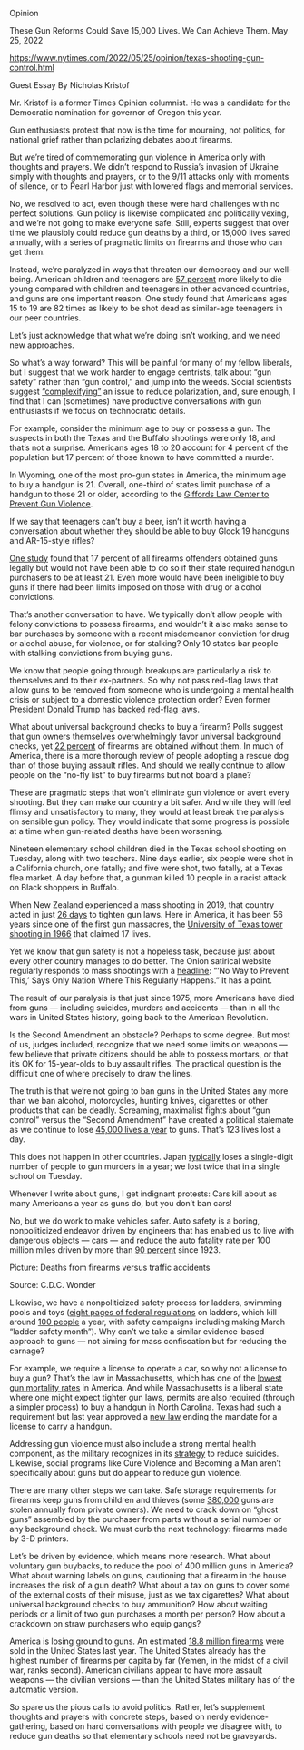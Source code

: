 Opinion

These Gun Reforms Could Save 15,000 Lives. We Can Achieve Them.
May 25, 2022

https://www.nytimes.com/2022/05/25/opinion/texas-shooting-gun-control.html

Guest Essay By Nicholas Kristof

Mr. Kristof is a former Times Opinion columnist. He was a candidate for the Democratic nomination for governor of Oregon this year.

Gun enthusiasts protest that now is the time for mourning, not politics, for national grief rather than polarizing debates about firearms.

But we’re tired of commemorating gun violence in America only with thoughts and prayers. We didn’t respond to Russia’s invasion of Ukraine simply with thoughts and prayers, or to the 9/11 attacks only with moments of silence, or to Pearl Harbor just with lowered flags and memorial services.

No, we resolved to act, even though these were hard challenges with no perfect solutions. Gun policy is likewise complicated and politically vexing, and we’re not going to make everyone safe. Still, experts suggest that over time we plausibly could reduce gun deaths by a third, or 15,000 lives saved annually, with a series of pragmatic limits on firearms and those who can get them.

Instead, we’re paralyzed in ways that threaten our democracy and our well-being. American children and teenagers are [57 percent](https://www.healthaffairs.org/doi/full/10.1377/hlthaff.2017.0767) more likely to die young compared with children and teenagers in other advanced countries, and guns are one important reason. One study found that Americans ages 15 to 19 are 82 times as likely to be shot dead as similar-age teenagers in our peer countries.

Let’s just acknowledge that what we’re doing isn’t working, and we need new approaches.

So what’s a way forward? This will be painful for many of my fellow liberals, but I suggest that we work harder to engage centrists, talk about “gun safety” rather than “gun control,” and jump into the weeds. Social scientists suggest [“complexifying”](https://www.nytimes.com/2021/03/03/opinion/progressives-conservatives-think-again.html) an issue to reduce polarization, and, sure enough, I find that I can (sometimes) have productive conversations with gun enthusiasts if we focus on technocratic details.

For example, consider the minimum age to buy or possess a gun. The suspects in both the Texas and the Buffalo shootings were only 18, and that’s not a surprise. Americans ages 18 to 20 account for 4 percent of the population but 17 percent of those known to have committed a murder.

In Wyoming, one of the most pro-gun states in America, the minimum age to buy a handgun is 21. Overall, one-third of states limit purchase of a handgun to those 21 or older, according to the [Giffords Law Center to Prevent Gun Violence](https://giffords.org/lawcenter/gun-laws/policy-areas/who-can-have-a-gun/minimum-age/).

If we say that teenagers can’t buy a beer, isn’t it worth having a conversation about whether they should be able to buy Glock 19 handguns and AR-15-style rifles?

[One study](https://injuryprevention.bmj.com/content/19/1/26) found that 17 percent of all firearms offenders obtained guns legally but would not have been able to do so if their state required handgun purchasers to be at least 21. Even more would have been ineligible to buy guns if there had been limits imposed on those with drug or alcohol convictions.

That’s another conversation to have. We typically don’t allow people with felony convictions to possess firearms, and wouldn’t it also make sense to bar purchases by someone with a recent misdemeanor conviction for drug or alcohol abuse, for violence, or for stalking? Only 10 states bar people with stalking convictions from buying guns.

We know that people going through breakups are particularly a risk to themselves and to their ex-partners. So why not pass red-flag laws that allow guns to be removed from someone who is undergoing a mental health crisis or subject to a domestic violence protection order? Even former President Donald Trump has [backed red-flag laws](https://www.texastribune.org/2019/08/07/trump-considers-red-flag-laws-texas-lawmakers-have-blocked/).

What about universal background checks to buy a firearm? Polls suggest that gun owners themselves overwhelmingly favor universal background checks, yet [22 percent](https://www.acpjournals.org/doi/10.7326/M16-1590) of firearms are obtained without them. In much of America, there is a more thorough review of people adopting a rescue dog than of those buying assault rifles. And should we really continue to allow people on the “no-fly list” to buy firearms but not board a plane?

These are pragmatic steps that won’t eliminate gun violence or avert every shooting. But they can make our country a bit safer. And while they will feel flimsy and unsatisfactory to many, they would at least break the paralysis on sensible gun policy. They would indicate that some progress is possible at a time when gun-related deaths have been worsening.

Nineteen elementary school children died in the Texas school shooting on Tuesday, along with two teachers. Nine days earlier, six people were shot in a California church, one fatally; and five were shot, two fatally, at a Texas flea market. A day before that, a gunman killed 10 people in a racist attack on Black shoppers in Buffalo.

When New Zealand experienced a mass shooting in 2019, that country acted in just [26 days](https://www.washingtonpost.com/opinions/it-took-new-zealand-26-days-to-act-on-gun-control-congress-has-been-stalling-for-years/2019/04/10/d553e33e-5bc8-11e9-9625-01d48d50ef75_story.html) to tighten gun laws. Here in America, it has been 56 years since one of the first gun massacres, the [University of Texas tower shooting in 1966](https://www.washingtonpost.com/news/retropolis/wp/2017/10/02/from-the-ut-tower-to-a-las-vegas-hotel-the-carnage-when-shooters-take-aim-from-above/?utm_term=.992be341d4cb) that claimed 17 lives.

Yet we know that gun safety is not a hopeless task, because just about every other country manages to do better. The Onion satirical website regularly responds to mass shootings with a [headline](https://www.theonion.com/no-way-to-prevent-this-says-only-nation-where-this-r-1848971668): “‘No Way to Prevent This,’ Says Only Nation Where This Regularly Happens.” It has a point.

The result of our paralysis is that just since 1975, more Americans have died from guns — including suicides, murders and accidents — than in all the wars in United States history, going back to the American Revolution.

Is the Second Amendment an obstacle? Perhaps to some degree. But most of us, judges included, recognize that we need some limits on weapons — few believe that private citizens should be able to possess mortars, or that it’s OK for 15-year-olds to buy assault rifles. The practical question is the difficult one of where precisely to draw the lines.

The truth is that we’re not going to ban guns in the United States any more than we ban alcohol, motorcycles, hunting knives, cigarettes or other products that can be deadly. Screaming, maximalist fights about “gun control” versus the “Second Amendment” have created a political stalemate as we continue to lose [45,000 lives a year](https://www.cdc.gov/violenceprevention/firearms/fastfact.html) to guns. That’s 123 lives lost a day.

This does not happen in other countries. Japan [typically](https://www.gunpolicy.org/firearms/region/japan) loses a single-digit number of people to gun murders in a year; we lost twice that in a single school on Tuesday.

Whenever I write about guns, I get indignant protests: Cars kill about as many Americans a year as guns do, but you don’t ban cars!

No, but we do work to make vehicles safer. Auto safety is a boring, nonpoliticized endeavor driven by engineers that has enabled us to live with dangerous objects — cars — and reduce the auto fatality rate per 100 million miles driven by more than [90 percent](https://injuryfacts.nsc.org/motor-vehicle/historical-fatality-trends/deaths-and-rates/#:~:text=In%202020%2C%20the%20death%20rate,per%20100%20million%20miles%20driven) since 1923.

Picture: Deaths from firearms versus traffic accidents

Source: C.D.C. Wonder

Likewise, we have a nonpoliticized safety process for ladders, swimming pools and toys ([eight pages of federal regulations](https://www.osha.gov/laws-regs/regulations/standardnumber/1926/1926.1053) on ladders, which kill around [100 people](https://www.cdc.gov/niosh/newsroom/feature/ladder-safety.html#:~:text=Each%20year%20in%20the%20U.S.,the%20workplace%20and%20at%20home.) a year, with safety campaigns including making March “ladder safety month”). Why can’t we take a similar evidence-based approach to guns — not aiming for mass confiscation but for reducing the carnage?

For example, we require a license to operate a car, so why not a license to buy a gun? That’s the law in Massachusetts, which has one of the [lowest gun mortality rates](https://www.cdc.gov/nchs/pressroom/sosmap/firearm_mortality/firearm.htm) in America. And while Massachusetts is a liberal state where one might expect tighter gun laws, permits are also required (through a simpler process) to buy a handgun in North Carolina. Texas had such a requirement but last year approved a [new law](https://www.nytimes.com/2022/05/24/us/texas-gun-laws.html) ending the mandate for a license to carry a handgun.

Addressing gun violence must also include a strong mental health component, as the military recognizes in its [strategy](https://www.whitehouse.gov/wp-content/uploads/2021/11/Military-and-Veteran-Suicide-Prevention-Strategy.pdf) to reduce suicides. Likewise, social programs like Cure Violence and Becoming a Man aren’t specifically about guns but do appear to reduce gun violence.

There are many other steps we can take. Safe storage requirements for firearms keep guns from children and thieves (some [380,000](https://everytownresearch.org/solution/report-lost-and-stolen-guns/) guns are stolen annually from private owners). We need to crack down on “ghost guns” assembled by the purchaser from parts without a serial number or any background check. We must curb the next technology: firearms made by 3-D printers.

Let’s be driven by evidence, which means more research. What about voluntary gun buybacks, to reduce the pool of 400 million guns in America? What about warning labels on guns, cautioning that a firearm in the house increases the risk of a gun death? What about a tax on guns to cover some of the external costs of their misuse, just as we tax cigarettes? What about universal background checks to buy ammunition? How about waiting periods or a limit of two gun purchases a month per person? How about a crackdown on straw purchasers who equip gangs?

America is losing ground to guns. An estimated [18.8 million firearms](https://www.thetrace.org/2021/12/gun-violence-data-stats-2021/?utm) were sold in the United States last year. The United States already has the highest number of firearms per capita by far (Yemen, in the midst of a civil war, ranks second). American civilians appear to have more assault weapons — the civilian versions — than the United States military has of the automatic version.

So spare us the pious calls to avoid politics. Rather, let’s supplement thoughts and prayers with concrete steps, based on nerdy evidence-gathering, based on hard conversations with people we disagree with, to reduce gun deaths so that elementary schools need not be graveyards.
